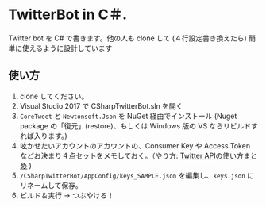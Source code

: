 # TwitterBot in C＃.
  
Twitter bot を C# で書きます。他の人も clone して (４行設定書き換えたら) 簡単に使えるように設計しています    

## 使い方

1. clone してください。
1. Visual Studio 2017 で CSharpTwitterBot.sln を開く
1. `CoreTweet` と `Newtonsoft.Json` を NuGet 経由でインストール (Nuget package の「復元」(restore)、もしくは Windows 版の VS ならリビルドすれば入ります。)
1. 呟かせたいアカウントのアカウントの、Consumer Key や Access Token などお決まり４点セットをメモしておく。（やり方: [Twitter APIの使い方まとめ](https://syncer.jp/twitter-api-matome) )
1. `/CSharpTwitterBot/AppConfig/keys_SAMPLE.json` を編集し、`keys.json` にリネームして保存。
1. ビルド＆実行 → つぶやける！
